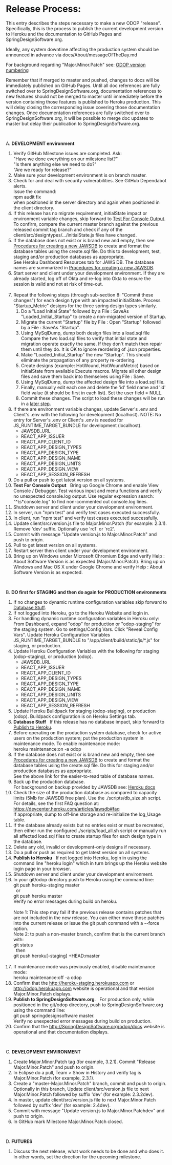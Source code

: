 # Release Process:

This entry describes the steps necessary to make a new ODOP "release".
Specifically, this is the process to publish the current development version to Heroku 
and the documentation to GitHub Pages and SpringDesignSoftware.org.

Ideally, any system downtime affecting the production system should be announced in advance via docs/About/messageOfTheDay.md

For background regarding "Major.Minor.Patch" see: [ODOP version numbering](../design/VersionNumbers)
   
Remember that if merged to master and pushed, changes to docs will be immediately published on GitHub Pages.
Until all doc references are fully switched over to SpringDesignSoftware.org,
documentation references to new features should not be merged to master 
until immediately before the version containing those features is published to Heroku production.
This will delay closing the corresponding issue covering those documentation changes. 
Once documentation references are fully switched over to SpringDesignSoftware.org,
it will be possible to merge doc updates to master but delay their publication to SpringDesignSoftware.org.  

&nbsp;

A. **DEVELOPMENT environment**

1. Verify GitHub Milestone issues are completed.  Ask:   
   "Have we done everything on our milestone list?"   
   "Is there anything else we need to do?"   
   "Are we ready for release?"   
1. Make sure your development environment is on branch master.   
1. Check for and deal with security vulnerabilities.
See GitHub Dependabot alerts.   
Issue the command:   
npm audit fix   
when positioned in the server directory and again when positioned in the client directory.
1. If this release has no migrate requirement, initialState impact or environment variable changes,
skip forward to [Test For Console Output](release#test4consoleoutput).   
To confirm,
compare the current master branch against the previous released commit tag branch 
and check if any of the client/src/designtypes/.../initialState.js files have changed.
&nbsp;
1. If the database does not exist or is brand new and empty, then see [Procedures for creating a new JAWSDB](NewDB)
to create and format the database tables using the create.sql file. 
Do this to development, test, staging and/or production databases as appropriate.   
See Heroku Dashboard Resources tab for JAWS DB.
The database names are summarized in [Procedures for creating a new JAWSDB](NewDB).   
1. Start server and client under your development environment. 
If they are already started, log off of Okta and re-log into Okta to ensure the session is valid and not at risk of time-out.   
&nbsp;  
1. Repeat the following steps (through sub-section 8: "Commit these changes") for each design type with an impacted initialState. 
Process "Startup_Metric" designs for the three spring design types similarly.  
    1. Do a "Load Initial State" followed by a File : SaveAs "Loaded\_Initial\_Startup" to create a non-migrated version of Startup.
    1. Migrate the current "Startup" file by File : Open "Startup" followed by a File : SaveAs "Startup".
    1. Using MySqlDump, dump both design files into a load.sql file   
Compare the two load.sql files to verify that initial state and migration operate exactly the same.
If they don't match then repair them until they do. 
It is OK to ignore reordering of .json properties.  
    1. Make "Loaded\_Initial\_Startup" the new "Startup". This should eliminate the propagation of any property re-ordering.
    1. Create designs (example: HotWound, HotWoundMetric) based on initialState from available Execute macros. 
Migrate all other design files and save them back into themselves using File : Save.
    1. Using MySqlDump, dump the affected design file into a load.sql file.
    1. Finally, manually edit each one and delete the 'id' field name and 'id' field value (it should be first in each list). 
Set the user field = NULL.
    1. Commit these changes.  The script to load these changes will be run in a [later step](release#runloadscript).
&nbsp;
1. If there are environment variable changes, update Server's .env and Client's .env with the following for development (localhost). NOTE: No entry for Server's .env or Client's .env is needed for JS\_RUNTIME\_TARGET\_BUNDLE for development (localhost).
    * JAWSDB\_URL
    * REACT\_APP\_ISSUER
    * REACT\_APP\_CLIENT\_ID
    * REACT\_APP\_DESIGN\_TYPES
    * REACT\_APP\_DESIGN\_TYPE
    * REACT\_APP\_DESIGN\_NAME
    * REACT\_APP\_DESIGN\_UNITS
    * REACT\_APP\_DESIGN\_VIEW
    * REACT\_APP\_SESSION\_REFRESH
1. Do a pull or push to get latest version on all systems.
<a id="test4consoleoutput"></a>
&nbsp;
1. **Test For Console Output** &nbsp; Bring up Google Chrome and enable View Console / Debugger.
   Test various input and menu functions and verify no unexpected console.log output.
   Use regular expression search: "^\s*console.log" to find non-commented out console.log lines.
1. Shutdown server and client under your development environment.
&nbsp;
1. In server, run "npm test" and verify test cases executed successfully.
1. In client, run "npm test" and verify test cases executed successfully.
&nbsp;
1. Update client/src/version.js file to Major.Minor.Patch (for example: 2.3.1). Remove 'dev' suffix. Optionally use 'rc1' or 'rc2'.
1. Commit with message "Update version.js to Major.Minor.Patch" and push to origin.
1. Pull to get latest version on all systems.
1. Restart server then client under your development environment.
1. Bring up on Windows under Microsoft Chromium Edge and verify Help : About Software Version is as expected (Major.Minor.Patch).
   Bring up on Windows and Mac OS X under Google Chrome and verify Help : About Software Version is as expected.

&nbsp;

B. **DO first for STAGING and then do again for PRODUCTION environments**
1. If no changes to dynamic runtime configuration variables skip forward to [Database Stuff](release#databaseStuff).
&nbsp;
1. If not logged into Heroku, go to the Heroku Website and login in.
1. For handling dynamic runtime configuration variables in Heroku only:
   From Dashboard, expand "odop" for production or "odop-staging" for the staging system. Go to settings/Config Vars. Click "Reveal Config Vars".
   Update Heroku Configuration Variables JS\_RUNTIME\_TARGET\_BUNDLE to "/app/client/build/static/js/*.js" for staging, or production.
&nbsp;
1. Update Heroku Configuration Variables with the following for staging (odop-staging), or production (odop).
    * JAWSDB\_URL
    * REACT\_APP\_ISSUER
    * REACT\_APP\_CLIENT\_ID
    * REACT\_APP\_DESIGN\_TYPES
    * REACT\_APP\_DESIGN\_TYPE
    * REACT\_APP\_DESIGN\_NAME
    * REACT\_APP\_DESIGN\_UNITS
    * REACT\_APP\_DESIGN\_VIEW
    * REACT\_APP\_SESSION\_REFRESH
1. Update Heroku Buildpack for staging (odop-staging), or production (odop).
   Buildpack configuration is on Heroku Settings tab.
<a id="databaseStuff"></a>
&nbsp;
1. **Database Stuff** &nbsp; If this release has no database impact, skip forward to [Publish to Heroku](release#publish2Heroku).
1. Before operating on the production system database, check for active users on the production system; put the production system in maintenance mode.
   To enable maintenance mode:  
   heroku maintenance:on -a odop
1. If the database does not exist or is brand new and empty, then see [Procedures for creating a new JAWSDB](NewDB)
to create and format the database tables using the create.sql file.
Do this for staging and/or production databases as appropriate.   
See the above link for the easier-to-read table of database names.  
1. Back up the production database.  
   For background on backup provided by JAWSDB see: [Heroku docs](https://devcenter.heroku.com/articles/jawsdb#database-backups)
1. Check the size of the production database as compared to capacity limits (5Mb for JAWSDB free plan). 
Use the ./scripts/db_size.sh script.  
For details, see the first FAQ question at: https://devcenter.heroku.com/articles/jawsdb#faq   
If appropriate, dump to off-line storage and re-initialize the log_Usage table.
<a id="runloadscript"></a>
&nbsp;
1. If the database already exists but no entries exist or must be recreated, then either
   run the configured ./scripts/load_all.sh script
   or
   manually run all affected load.sql files to create startup files for each design type in the database.
1. Delete any old, invalid or development-only designs if necessary.
&nbsp;
1. Do a pull or push as required to get latest version on all systems.
<a id="publish2Heroku"></a>
&nbsp;
1. **Publish to Heroku** &nbsp; If not logged into Heroku, login in using the command line "heroku login" which in turn brings up the Heroku website login page in your browser.
1. Shutdown server and client under your development environment.
&nbsp;
1. In your git/odop directory push to Heroku using the command line:   
git push heroku-staging master   
  &nbsp; or   
git push heroku master   
Verify no error messages during build on heroku.   
&nbsp;   
Note 1: This step may fail if the previous release contains patches that are not included in the new release.
You can either move those patches into the current release or issue the git push command with a --force option.   
Note 2: to push a non-master branch, confirm that is the current branch with:   
git status   
   &nbsp; then   
git push heroku[-staging] +HEAD:master   
&nbsp;   
1. If maintenance mode was previously enabled, disable maintenance mode:  
heroku maintenance:off -a odop
1. Confirm that the http://heroku-staging.herokuapp.com or http://odop.herokuapp.com website is operational and that version Major.Minor.Patch displays.
1. **Publish to SpringDesignSoftware.org**. &nbsp; For production only, 
while positioned in the git/odop directory, push to SpringDesignSoftware.org using the command line:   
git push springdesignsoftware master.   
Verify no unexpected error messages during build on production.
1. Confirm that the http://SpringDesignSoftware.org/odop/docs website is operational and that documentation displays.

&nbsp;

C. **DEVELOPMENT ENVIRONMENT**
1. Create Major.Minor.Patch tag (for example, 3.2.1).
   Commit "Release Major.Minor.Patch" and push to origin.
1. In Eclipse do a pull, Team > Show in History and verify tag is Major.Minor.Patch (for example, 2.3.1).
1. Create a "master-Major.Minor.Patch" branch, commit and push to origin.
Optionally in this branch, Update client/src/version.js file to next Major.Minor.Patch followed by suffix 'dev' (for example: 2.3.2dev).   
1. In master, update client/src/version.js file to next Major.Minor.Patch followed by suffix 'dev' (for example: 2.4dev).
1. Commit with message "Update version.js to Major.Minor.Patchdev" and push to origin.
1. In GitHub mark Milestone Major.Minor.Patch closed.

&nbsp;

D. **FUTURES**
1. Discuss the next release, what work needs to be done and who does it.
   In other words, set the direction for the upcoming milestone.

